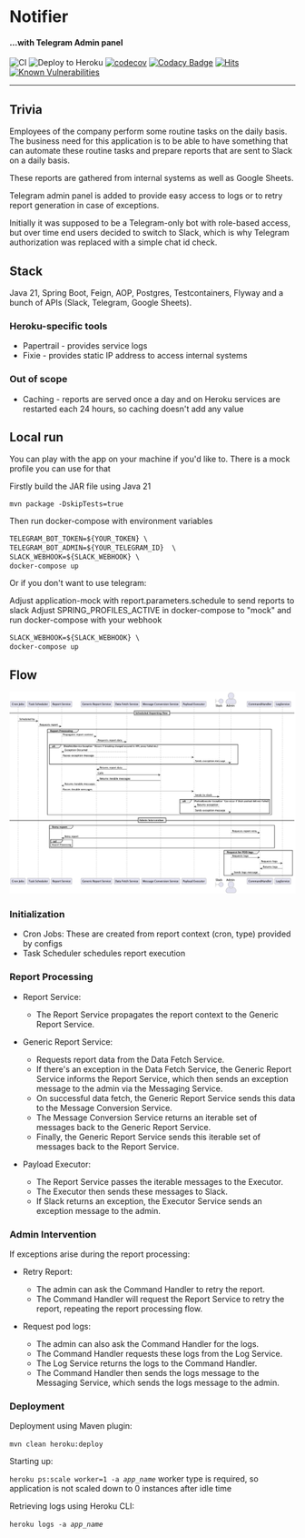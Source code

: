 # Notifier 
#### ...with Telegram Admin panel

![CI](https://github.com/whiskels/NotifierBot/actions/workflows/ci.yml/badge.svg)
![Deploy to Heroku](https://github.com/whiskels/NotifierBot/actions/workflows/deploy.yml/badge.svg)
[![codecov](https://codecov.io/gh/whiskels/NotifierBot/graph/badge.svg?token=F51GAFZ63Q)](https://codecov.io/gh/whiskels/NotifierBot)
[![Codacy Badge](https://app.codacy.com/project/badge/Grade/307f26a176cd4488b19db004f6705254)](https://www.codacy.com/gh/whiskels/TelegramNotifierBot/dashboard?utm_source=github.com&amp;utm_medium=referral&amp;utm_content=whiskels/TelegramNotifierBot&amp;utm_campaign=Badge_Grade)
[![Hits](https://hits.seeyoufarm.com/api/count/incr/badge.svg?url=https%3A%2F%2Fgithub.com%2Fwhiskels%2FTelegramNotifierBot&count_bg=%2379C83D&title_bg=%23555555&icon=telegram.svg&icon_color=%23E7E7E7&title=hits&edge_flat=false)](https://hits.seeyoufarm.com)
[![Known Vulnerabilities](https://snyk.io/test/github/whiskels/telegramnotifierbot/badge.svg)](https://snyk.io/test/github/whiskels/telegramnotifierbot)

___
## Trivia
Employees of the company perform some routine tasks on the daily basis. The business need for this application is to be able to have something that can automate these routine tasks and prepare reports that are sent to Slack on a daily basis.

These reports are gathered from internal systems as well as Google Sheets.

Telegram admin panel is added to provide easy access to logs or to retry report generation in case of exceptions.

Initially it was supposed to be a Telegram-only bot with role-based access, but over time end users decided to switch to Slack, which is why Telegram authorization was replaced with a simple chat id check.

## Stack
Java 21, Spring Boot, Feign, AOP, Postgres, Testcontainers, Flyway and a bunch of APIs (Slack, Telegram, Google Sheets).
### Heroku-specific tools
- Papertrail - provides service logs
- Fixie - provides static IP address to access internal systems

### Out of scope
- Caching - reports are served once a day and on Heroku services are restarted each 24 hours, so caching doesn't add any value

## Local run
You can play with the app on your machine if you'd like to.
There is a mock profile you can use for that

Firstly build the JAR file using Java 21

```console
mvn package -DskipTests=true
```

Then run docker-compose with environment variables
```console
TELEGRAM_BOT_TOKEN=${YOUR_TOKEN} \                                     
TELEGRAM_BOT_ADMIN=${YOUR_TELEGRAM_ID}  \
SLACK_WEBHOOK=${SLACK_WEBHOOK} \
docker-compose up
```

Or if you don't want to use telegram:

Adjust application-mock with report.parameters.schedule to send reports to slack
Adjust SPRING_PROFILES_ACTIVE in docker-compose to "mock" and run docker-compose with your webhook

```console
SLACK_WEBHOOK=${SLACK_WEBHOOK} \
docker-compose up
```

## Flow
![img.png](screenshots/flow.png)

### Initialization

- Cron Jobs: These are created from report context (cron, type) provided by configs
- Task Scheduler schedules report execution

### Report Processing

- Report Service:
  - The Report Service propagates the report context to the Generic Report Service.

- Generic Report Service:
  - Requests report data from the Data Fetch Service.
  - If there's an exception in the Data Fetch Service, the Generic Report Service informs the Report Service, which then sends an exception message to the admin via the Messaging Service.
  - On successful data fetch, the Generic Report Service sends this data to the Message Conversion Service.
  - The Message Conversion Service returns an iterable set of messages back to the Generic Report Service.
  - Finally, the Generic Report Service sends this iterable set of messages back to the Report Service.

- Payload Executor:
  - The Report Service passes the iterable messages to the Executor.
  - The Executor then sends these messages to Slack.
  - If Slack returns an exception, the Executor Service sends an exception message to the admin.

### Admin Intervention

If exceptions arise during the report processing:

- Retry Report:
  - The admin can ask the Command Handler to retry the report.
  - The Command Handler will request the Report Service to retry the report, repeating the report processing flow.

- Request pod logs:
  - The admin can also ask the Command Handler for the logs.
  - The Command Handler requests these logs from the Log Service.
  - The Log Service returns the logs to the Command Handler.
  - The Command Handler then sends the logs message to the Messaging Service, which sends the logs message to the admin.

### Deployment
Deployment using Maven plugin:

<code>mvn clean heroku:deploy</code>

Starting up:

<code>heroku ps:scale worker=1 -a *app_name*</code>
worker type is required, so application is not scaled down to 0 instances after idle time

Retrieving logs using Heroku CLI:

<code>heroku logs -a *app_name*</code>

